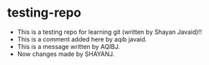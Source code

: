 # testing-repo
- This is a testing repo for learning git (written by Shayan Javaid)!!
- This is a comment added here by aqib javaid.
- This is a message written by AQIBJ.
- Now changes made by SHAYANJ.
